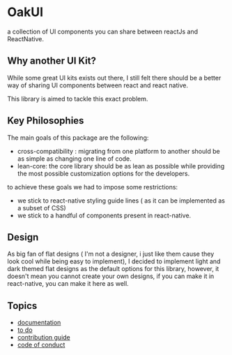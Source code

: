 # OakUI

a collection of UI components you can share between reactJs and ReactNative.

## Why another UI Kit?

While some great UI kits exists out there, I still felt there should be a better way of sharing UI components between react and react native.

This library is aimed to tackle this exact problem.

## Key Philosophies
The main goals of this package are the following:

- cross-compatibility : migrating from one platform to another should be as simple as changing one line of code.
- lean-core: the core library should be as lean as possible while providing the most possible customization options for the developers.

to achieve these goals we had to impose some restrictions:

- we stick to react-native styling guide lines ( as it can be implemented as a subset of CSS)
- we stick to a handful of components present in react-native.

## Design

As big fan of flat designs ( I'm not a designer, i just like them cause they look cool while being easy to implement), I decided to implement light and dark themed flat designs as the default options for this library, however, it doesn't mean you cannot create your own designs, if you can make it in react-native, you can make it here as well. 

## Topics

* [documentation]()
* [to do]()
* [contribution guide]()
* [code of conduct]()
